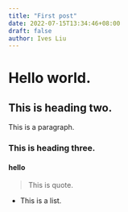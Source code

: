 ```yaml
---
title: "First post"
date: 2022-07-15T13:34:46+08:00
draft: false
author: Ives Liu
---
```


<!--more-->
# Hello world.

## This is heading two.
This is a paragraph.

### This is heading three.

#### hello
> This is quote.
- This is a list.

